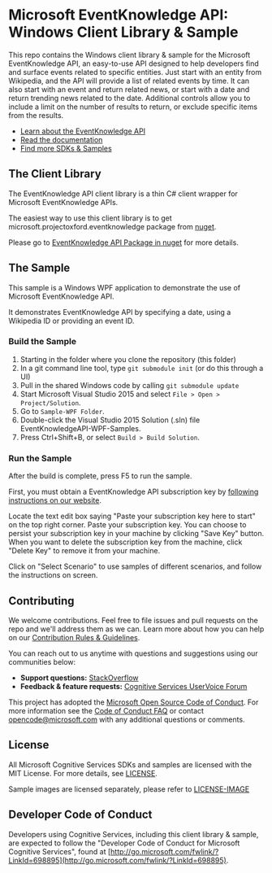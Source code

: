 # Microsoft EventKnowledge API: Windows Client Library & Sample
This repo contains the Windows client library & sample for the Microsoft
EventKnowledge API, an easy-to-use API designed to help developers find and surface events related to specific entities. Just start with an entity from Wikipedia, and the API will provide a list of related events by time. It can also start with an event and return related news, or start with a date and return trending news related to the date. Additional controls allow you to include a limit on the number of results to return, or exclude specific items from the results.

* [Learn about the EventKnowledge API](https://dev.labs.cognitive.microsoft.com/docs/services/590bf0b54f545a0de4422d3b)
* [Read the documentation](https://labs-wu-ppe.azurewebsites.net/en-us/Project-Cuzco/documentation/overview)
* [Find more SDKs & Samples](https://www.microsoft.com/cognitive-services/en-us/SDK-Sample?api=event%20knowledge)

## The Client Library

The EventKnowledge API client library is a thin C\# client wrapper for
Microsoft EventKnowledge APIs.

The easiest way to use this client library is to get 
microsoft.projectoxford.eventknowledge package from [nuget](https://nuget.org).

Please go to [EventKnowledge API Package in nuget](https://www.nuget.org/packages/Microsoft.ProjectOxford.EventKnowledge/) for more details.

## The Sample


This sample is a Windows WPF application to demonstrate the use of 
Microsoft EventKnowledge API.

It demonstrates EventKnowledge API by specifying a date, using a Wikipedia ID 
or providing an event ID.

### Build the Sample


 1. Starting in the folder where you clone the repository (this folder)
 2. In a git command line tool, type `git submodule init` (or do this through a UI)
 3. Pull in the shared Windows code by calling `git submodule update`
 4. Start Microsoft Visual Studio 2015 and select `File > Open > Project/Solution`.
 5. Go to `Sample-WPF Folder`.
 6. Double-click the Visual Studio 2015 Solution (.sln) file EventKnowledgeAPI-WPF-Samples.
 7. Press Ctrl+Shift+B, or select `Build > Build Solution`.


### Run the Sample


After the build is complete, press F5 to run the sample.

First, you must obtain a EventKnowledge API subscription key by 
[following instructions on our website](https://www.microsoft.com/cognitive-services/en-us/sign-up).

Locate the text edit box saying "Paste your subscription key here to start" on
the top right corner. Paste your subscription key. You can choose to persist
your subscription key in your machine by clicking "Save Key" button. When you
want to delete the subscription key from the machine, click "Delete Key" to
remove it from your machine.

Click on "Select Scenario" to use samples of different scenarios, and
follow the instructions on screen.


## Contributing
We welcome contributions. Feel free to file issues and pull requests on the repo 
and we'll address them as we can. Learn more about how you can help on our 
[Contribution Rules & Guidelines](/CONTRIBUTING.md). 

You can reach out to us anytime with questions and suggestions using our communities below:
 - **Support questions:** [StackOverflow](https://stackoverflow.com/questions/tagged/microsoft-cognitive)
 - **Feedback & feature requests:** [Cognitive Services UserVoice Forum](https://cognitive.uservoice.com)

This project has adopted the [Microsoft Open Source Code of Conduct](https://opensource.microsoft.com/codeofconduct/). 
For more information see the [Code of Conduct FAQ](https://opensource.microsoft.com/codeofconduct/faq/) 
or contact [opencode@microsoft.com](mailto:opencode@microsoft.com) with any additional questions or comments.


## License
All Microsoft Cognitive Services SDKs and samples are licensed with the MIT License. 
For more details, see [LICENSE](/LICENSE.md).

Sample images are licensed separately, please refer to [LICENSE-IMAGE](/LICENSE-IMAGE.md)

## Developer Code of Conduct
Developers using Cognitive Services, including this client library & sample, are 
expected to follow the "Developer Code of Conduct for Microsoft Cognitive Services",
found at [http://go.microsoft.com/fwlink/?LinkId=698895](http://go.microsoft.com/fwlink/?LinkId=698895).
